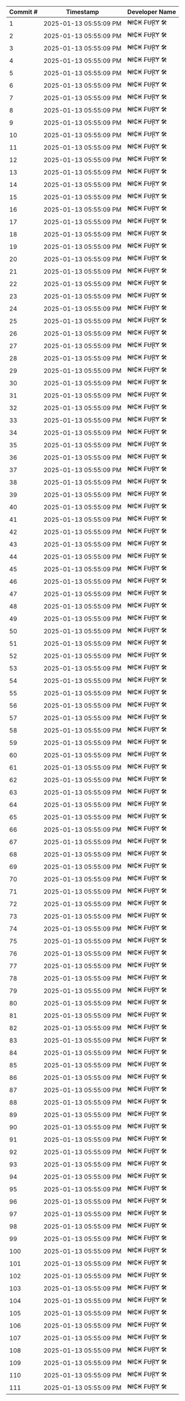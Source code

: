 | Commit # | Timestamp           | Developer Name       |
|----------|---------------------|----------------------|
| 1        | 2025-01-13 05:55:09 PM | ₦ł₵₭ ₣ɄⱤɎ 🛠️        |
| 2        | 2025-01-13 05:55:09 PM | ₦ł₵₭ ₣ɄⱤɎ 🛠️        |
| 3        | 2025-01-13 05:55:09 PM | ₦ł₵₭ ₣ɄⱤɎ 🛠️        |
| 4        | 2025-01-13 05:55:09 PM | ₦ł₵₭ ₣ɄⱤɎ 🛠️        |
| 5        | 2025-01-13 05:55:09 PM | ₦ł₵₭ ₣ɄⱤɎ 🛠️        |
| 6        | 2025-01-13 05:55:09 PM | ₦ł₵₭ ₣ɄⱤɎ 🛠️        |
| 7        | 2025-01-13 05:55:09 PM | ₦ł₵₭ ₣ɄⱤɎ 🛠️        |
| 8        | 2025-01-13 05:55:09 PM | ₦ł₵₭ ₣ɄⱤɎ 🛠️        |
| 9        | 2025-01-13 05:55:09 PM | ₦ł₵₭ ₣ɄⱤɎ 🛠️        |
| 10       | 2025-01-13 05:55:09 PM | ₦ł₵₭ ₣ɄⱤɎ 🛠️        |
| 11       | 2025-01-13 05:55:09 PM | ₦ł₵₭ ₣ɄⱤɎ 🛠️        |
| 12       | 2025-01-13 05:55:09 PM | ₦ł₵₭ ₣ɄⱤɎ 🛠️        |
| 13       | 2025-01-13 05:55:09 PM | ₦ł₵₭ ₣ɄⱤɎ 🛠️        |
| 14       | 2025-01-13 05:55:09 PM | ₦ł₵₭ ₣ɄⱤɎ 🛠️        |
| 15       | 2025-01-13 05:55:09 PM | ₦ł₵₭ ₣ɄⱤɎ 🛠️        |
| 16       | 2025-01-13 05:55:09 PM | ₦ł₵₭ ₣ɄⱤɎ 🛠️        |
| 17       | 2025-01-13 05:55:09 PM | ₦ł₵₭ ₣ɄⱤɎ 🛠️        |
| 18       | 2025-01-13 05:55:09 PM | ₦ł₵₭ ₣ɄⱤɎ 🛠️        |
| 19       | 2025-01-13 05:55:09 PM | ₦ł₵₭ ₣ɄⱤɎ 🛠️        |
| 20       | 2025-01-13 05:55:09 PM | ₦ł₵₭ ₣ɄⱤɎ 🛠️        |
| 21       | 2025-01-13 05:55:09 PM | ₦ł₵₭ ₣ɄⱤɎ 🛠️        |
| 22       | 2025-01-13 05:55:09 PM | ₦ł₵₭ ₣ɄⱤɎ 🛠️        |
| 23       | 2025-01-13 05:55:09 PM | ₦ł₵₭ ₣ɄⱤɎ 🛠️        |
| 24       | 2025-01-13 05:55:09 PM | ₦ł₵₭ ₣ɄⱤɎ 🛠️        |
| 25       | 2025-01-13 05:55:09 PM | ₦ł₵₭ ₣ɄⱤɎ 🛠️        |
| 26       | 2025-01-13 05:55:09 PM | ₦ł₵₭ ₣ɄⱤɎ 🛠️        |
| 27       | 2025-01-13 05:55:09 PM | ₦ł₵₭ ₣ɄⱤɎ 🛠️        |
| 28       | 2025-01-13 05:55:09 PM | ₦ł₵₭ ₣ɄⱤɎ 🛠️        |
| 29       | 2025-01-13 05:55:09 PM | ₦ł₵₭ ₣ɄⱤɎ 🛠️        |
| 30       | 2025-01-13 05:55:09 PM | ₦ł₵₭ ₣ɄⱤɎ 🛠️        |
| 31       | 2025-01-13 05:55:09 PM | ₦ł₵₭ ₣ɄⱤɎ 🛠️        |
| 32       | 2025-01-13 05:55:09 PM | ₦ł₵₭ ₣ɄⱤɎ 🛠️        |
| 33       | 2025-01-13 05:55:09 PM | ₦ł₵₭ ₣ɄⱤɎ 🛠️        |
| 34       | 2025-01-13 05:55:09 PM | ₦ł₵₭ ₣ɄⱤɎ 🛠️        |
| 35       | 2025-01-13 05:55:09 PM | ₦ł₵₭ ₣ɄⱤɎ 🛠️        |
| 36       | 2025-01-13 05:55:09 PM | ₦ł₵₭ ₣ɄⱤɎ 🛠️        |
| 37       | 2025-01-13 05:55:09 PM | ₦ł₵₭ ₣ɄⱤɎ 🛠️        |
| 38       | 2025-01-13 05:55:09 PM | ₦ł₵₭ ₣ɄⱤɎ 🛠️        |
| 39       | 2025-01-13 05:55:09 PM | ₦ł₵₭ ₣ɄⱤɎ 🛠️        |
| 40       | 2025-01-13 05:55:09 PM | ₦ł₵₭ ₣ɄⱤɎ 🛠️        |
| 41       | 2025-01-13 05:55:09 PM | ₦ł₵₭ ₣ɄⱤɎ 🛠️        |
| 42       | 2025-01-13 05:55:09 PM | ₦ł₵₭ ₣ɄⱤɎ 🛠️        |
| 43       | 2025-01-13 05:55:09 PM | ₦ł₵₭ ₣ɄⱤɎ 🛠️        |
| 44       | 2025-01-13 05:55:09 PM | ₦ł₵₭ ₣ɄⱤɎ 🛠️        |
| 45       | 2025-01-13 05:55:09 PM | ₦ł₵₭ ₣ɄⱤɎ 🛠️        |
| 46       | 2025-01-13 05:55:09 PM | ₦ł₵₭ ₣ɄⱤɎ 🛠️        |
| 47       | 2025-01-13 05:55:09 PM | ₦ł₵₭ ₣ɄⱤɎ 🛠️        |
| 48       | 2025-01-13 05:55:09 PM | ₦ł₵₭ ₣ɄⱤɎ 🛠️        |
| 49       | 2025-01-13 05:55:09 PM | ₦ł₵₭ ₣ɄⱤɎ 🛠️        |
| 50       | 2025-01-13 05:55:09 PM | ₦ł₵₭ ₣ɄⱤɎ 🛠️        |
| 51       | 2025-01-13 05:55:09 PM | ₦ł₵₭ ₣ɄⱤɎ 🛠️        |
| 52       | 2025-01-13 05:55:09 PM | ₦ł₵₭ ₣ɄⱤɎ 🛠️        |
| 53       | 2025-01-13 05:55:09 PM | ₦ł₵₭ ₣ɄⱤɎ 🛠️        |
| 54       | 2025-01-13 05:55:09 PM | ₦ł₵₭ ₣ɄⱤɎ 🛠️        |
| 55       | 2025-01-13 05:55:09 PM | ₦ł₵₭ ₣ɄⱤɎ 🛠️        |
| 56       | 2025-01-13 05:55:09 PM | ₦ł₵₭ ₣ɄⱤɎ 🛠️        |
| 57       | 2025-01-13 05:55:09 PM | ₦ł₵₭ ₣ɄⱤɎ 🛠️        |
| 58       | 2025-01-13 05:55:09 PM | ₦ł₵₭ ₣ɄⱤɎ 🛠️        |
| 59       | 2025-01-13 05:55:09 PM | ₦ł₵₭ ₣ɄⱤɎ 🛠️        |
| 60       | 2025-01-13 05:55:09 PM | ₦ł₵₭ ₣ɄⱤɎ 🛠️        |
| 61       | 2025-01-13 05:55:09 PM | ₦ł₵₭ ₣ɄⱤɎ 🛠️        |
| 62       | 2025-01-13 05:55:09 PM | ₦ł₵₭ ₣ɄⱤɎ 🛠️        |
| 63       | 2025-01-13 05:55:09 PM | ₦ł₵₭ ₣ɄⱤɎ 🛠️        |
| 64       | 2025-01-13 05:55:09 PM | ₦ł₵₭ ₣ɄⱤɎ 🛠️        |
| 65       | 2025-01-13 05:55:09 PM | ₦ł₵₭ ₣ɄⱤɎ 🛠️        |
| 66       | 2025-01-13 05:55:09 PM | ₦ł₵₭ ₣ɄⱤɎ 🛠️        |
| 67       | 2025-01-13 05:55:09 PM | ₦ł₵₭ ₣ɄⱤɎ 🛠️        |
| 68       | 2025-01-13 05:55:09 PM | ₦ł₵₭ ₣ɄⱤɎ 🛠️        |
| 69       | 2025-01-13 05:55:09 PM | ₦ł₵₭ ₣ɄⱤɎ 🛠️        |
| 70       | 2025-01-13 05:55:09 PM | ₦ł₵₭ ₣ɄⱤɎ 🛠️        |
| 71       | 2025-01-13 05:55:09 PM | ₦ł₵₭ ₣ɄⱤɎ 🛠️        |
| 72       | 2025-01-13 05:55:09 PM | ₦ł₵₭ ₣ɄⱤɎ 🛠️        |
| 73       | 2025-01-13 05:55:09 PM | ₦ł₵₭ ₣ɄⱤɎ 🛠️        |
| 74       | 2025-01-13 05:55:09 PM | ₦ł₵₭ ₣ɄⱤɎ 🛠️        |
| 75       | 2025-01-13 05:55:09 PM | ₦ł₵₭ ₣ɄⱤɎ 🛠️        |
| 76       | 2025-01-13 05:55:09 PM | ₦ł₵₭ ₣ɄⱤɎ 🛠️        |
| 77       | 2025-01-13 05:55:09 PM | ₦ł₵₭ ₣ɄⱤɎ 🛠️        |
| 78       | 2025-01-13 05:55:09 PM | ₦ł₵₭ ₣ɄⱤɎ 🛠️        |
| 79       | 2025-01-13 05:55:09 PM | ₦ł₵₭ ₣ɄⱤɎ 🛠️        |
| 80       | 2025-01-13 05:55:09 PM | ₦ł₵₭ ₣ɄⱤɎ 🛠️        |
| 81       | 2025-01-13 05:55:09 PM | ₦ł₵₭ ₣ɄⱤɎ 🛠️        |
| 82       | 2025-01-13 05:55:09 PM | ₦ł₵₭ ₣ɄⱤɎ 🛠️        |
| 83       | 2025-01-13 05:55:09 PM | ₦ł₵₭ ₣ɄⱤɎ 🛠️        |
| 84       | 2025-01-13 05:55:09 PM | ₦ł₵₭ ₣ɄⱤɎ 🛠️        |
| 85       | 2025-01-13 05:55:09 PM | ₦ł₵₭ ₣ɄⱤɎ 🛠️        |
| 86       | 2025-01-13 05:55:09 PM | ₦ł₵₭ ₣ɄⱤɎ 🛠️        |
| 87       | 2025-01-13 05:55:09 PM | ₦ł₵₭ ₣ɄⱤɎ 🛠️        |
| 88       | 2025-01-13 05:55:09 PM | ₦ł₵₭ ₣ɄⱤɎ 🛠️        |
| 89       | 2025-01-13 05:55:09 PM | ₦ł₵₭ ₣ɄⱤɎ 🛠️        |
| 90       | 2025-01-13 05:55:09 PM | ₦ł₵₭ ₣ɄⱤɎ 🛠️        |
| 91       | 2025-01-13 05:55:09 PM | ₦ł₵₭ ₣ɄⱤɎ 🛠️        |
| 92       | 2025-01-13 05:55:09 PM | ₦ł₵₭ ₣ɄⱤɎ 🛠️        |
| 93       | 2025-01-13 05:55:09 PM | ₦ł₵₭ ₣ɄⱤɎ 🛠️        |
| 94       | 2025-01-13 05:55:09 PM | ₦ł₵₭ ₣ɄⱤɎ 🛠️        |
| 95       | 2025-01-13 05:55:09 PM | ₦ł₵₭ ₣ɄⱤɎ 🛠️        |
| 96       | 2025-01-13 05:55:09 PM | ₦ł₵₭ ₣ɄⱤɎ 🛠️        |
| 97       | 2025-01-13 05:55:09 PM | ₦ł₵₭ ₣ɄⱤɎ 🛠️        |
| 98       | 2025-01-13 05:55:09 PM | ₦ł₵₭ ₣ɄⱤɎ 🛠️        |
| 99       | 2025-01-13 05:55:09 PM | ₦ł₵₭ ₣ɄⱤɎ 🛠️        |
| 100      | 2025-01-13 05:55:09 PM | ₦ł₵₭ ₣ɄⱤɎ 🛠️        |
| 101      | 2025-01-13 05:55:09 PM | ₦ł₵₭ ₣ɄⱤɎ 🛠️        |
| 102      | 2025-01-13 05:55:09 PM | ₦ł₵₭ ₣ɄⱤɎ 🛠️        |
| 103      | 2025-01-13 05:55:09 PM | ₦ł₵₭ ₣ɄⱤɎ 🛠️        |
| 104      | 2025-01-13 05:55:09 PM | ₦ł₵₭ ₣ɄⱤɎ 🛠️        |
| 105      | 2025-01-13 05:55:09 PM | ₦ł₵₭ ₣ɄⱤɎ 🛠️        |
| 106      | 2025-01-13 05:55:09 PM | ₦ł₵₭ ₣ɄⱤɎ 🛠️        |
| 107      | 2025-01-13 05:55:09 PM | ₦ł₵₭ ₣ɄⱤɎ 🛠️        |
| 108      | 2025-01-13 05:55:09 PM | ₦ł₵₭ ₣ɄⱤɎ 🛠️        |
| 109      | 2025-01-13 05:55:09 PM | ₦ł₵₭ ₣ɄⱤɎ 🛠️        |
| 110      | 2025-01-13 05:55:09 PM | ₦ł₵₭ ₣ɄⱤɎ 🛠️        |
| 111      | 2025-01-13 05:55:09 PM | ₦ł₵₭ ₣ɄⱤɎ 🛠️        |
